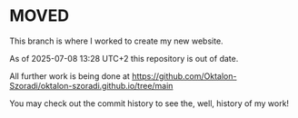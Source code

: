 # MOVED

This branch is where I worked to create my new website.

As of
2025-07-08 13:28 UTC+2
this repository is out of date.

All further work is being done at
<https://github.com/Oktalon-Szoradi/oktalon-szoradi.github.io/tree/main>

You may check out the commit history to see the, well, history of my work!
